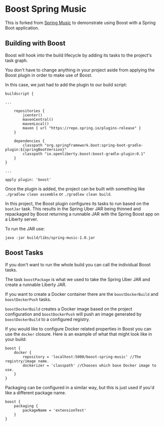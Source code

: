 Boost Spring Music
============

This is forked from [Spring Music](https://github.com/cloudfoundry-samples/spring-music) to demonstrate using Boost with a Spring Boot application.

## Building with Boost

Boost will hook into the build lifecycle by adding its tasks to the project's task graph.

You don't have to change anything in your project aside from applying the Boost plugin in order to make use of Boost.

In this case, we just had to add the plugin to our build script:

```
buildscript {

...

    repositories {
        jcenter()
        mavenCentral()
        mavenLocal()
        maven { url "https://repo.spring.io/plugins-release" }
    }

    dependencies {
        classpath "org.springframework.boot:spring-boot-gradle-plugin:${springBootVersion}"
        classpath "io.openliberty.boost:boost-gradle-plugin:0.1"
    }
}

...

apply plugin: 'boost'
```

Once the plugin is added, the project can be built with something like `./gradlew clean assemble` or `./gradlew clean build`.

In this project, the Boost plugin configures its tasks to run based on the `bootJar` task. This results in the Spring Uber JAR being thinned and repackaged by Boost returning a runnable JAR with the Spring Boost app on a Liberty server.

To run the JAR use:

```
java -jar build/libs/spring-music-1.0.jar
```

## Boost Tasks

If you don't want to run the whole build you can call the individual Boost tasks.

The task `boostPackage` is what we used to take the Spring Uber JAR and create a runnable Liberty JAR.

If you want to create a Docker container there are the `boostDockerBuild` and `boostDockerPush` tasks.

`boostDockerBuild` creates a Docker image based on the project configuration and `boostDockerPush` will push an image generated by `boostDockerBuild` to a configured registry.

If you would like to configure Docker related properties in Boost you can use the `docker` closure. Here is an example of what that might look like in your build:

```
boost {
    docker {
        repository = 'localhost:5000/boost-spring-music' //The registry/image name.
        dockerizer = 'classpath' //Chooses which base Docker image to use.
    }
}
```

Packaging can be configured in a similar way, but this is just used if you'd like a different package name.

```
boost {
    packaging {
        packageName = 'extensionTest'
    }
}
```